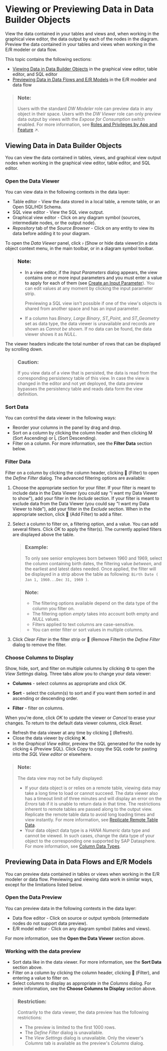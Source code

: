 <!-- loiob338e4aa7e7e494eb68c383720ebfd3a -->

<link rel="stylesheet" type="text/css" href="css/sap-icons.css"/>

# Viewing or Previewing Data in Data Builder Objects

View the data contained in your tables and views and, when working in the graphical view editor, the data output by each of the nodes in the diagram. Preview the data contained in your tables and views when working in the E/R modeler or data flow.

This topic contains the following sections:

-   [Viewing Data in Data Builder Objects](viewing-or-previewing-data-in-data-builder-objects-b338e4a.md#loiob338e4aa7e7e494eb68c383720ebfd3a__section_viewing) in the graphical view editor, table editor, and SQL editor
-   [Previewing Data in Data Flows and E/R Models](viewing-or-previewing-data-in-data-builder-objects-b338e4a.md#loiob338e4aa7e7e494eb68c383720ebfd3a__section_previewing) in the E/R modeler and data flow

> ### Note:  
> Users with the standard *DW Modeler* role can preview data in any object in their space. Users with the *DW Viewer* role can only preview data output by views with the *Expose for Consumption* switch enabled. For more information, see [Roles and Privileges by App and Feature](https://help.sap.com/viewer/935116dd7c324355803d4b85809cec97/DEV_CURRENT/en-US/2d8b7d04dcae402f911d119437ce0a74.html "Review the standard roles and the privileges needed to access apps, tools, and other features of SAP Datasphere.") :arrow_upper_right:.



<a name="loiob338e4aa7e7e494eb68c383720ebfd3a__section_viewing"/>

## Viewing Data in Data Builder Objects

You can view the data contained in tables, views, and graphical view output nodes when working in the graphical view editor, table editor, and SQL editor.



### Open the Data Viewer

You can view data in the following contexts in the data layer:

-   Table editor - View the data stored in a local table, a remote table, or an Open SQL/HDI Schema.
-   SQL view editor - View the SQL view output.
-   Graphical view editor - Click on any diagram symbol \(sources, intermediate nodes, or the output node\).
-   *Repository* tab of the *Source Browser* - Click on any entity to view its data before adding it to your diagram.

To open the *Data Viewer* panel, click <span class="SAP-icons"></span> \(Show or hide data viewer\)in a data object context menu, in the main toolbar, or in a diagram symbol toolbar.

> ### Note:  
> -   In a view editor, if the *Input Parameters* dialog appears, the view contains one or more input parameters and you must enter a value to apply for each of them \(see [Create an Input Parameter](create-an-input-parameter-53fa99a.md)\). You can edit values at any moment by clicking the input parameter strip.
> 
>     Previewing a SQL view isn't possible if one of the view's objects is shared from another space and has an input parameter.
> 
> -   If a column has *Binary*, *Large Binary*, *ST\_Point*, and *ST\_Geometry* set as data type, the data viewer is unavailable and records are shown as *Cannot be shown*. If no data can be found, the data viewer shows it as *NULL*.

The viewer headers indicate the total number of rows that can be displayed by scrolling down.

> ### Caution:  
> If you view data of a view that is persisted, the data is read from the corresponding persistency table of this view. In case the view is changed in the editor and not yet deployed, the data preview bypasses the persistency table and reads data form the view definition.



### Sort Data

You can control the data viewer in the following ways:

-   Reorder your columns in the panel by drag and drop.
-   Sort on a column by clicking the column header and then clicking <span class="SAP-icons"></span> \(Sort Ascending\) or <span class="SAP-icons"></span> \(Sort Descending\).
-   Filter on a column. For more information, see the **Filter Data** section below.



### Filter Data

Filter on a column by clicking the column header, clicking <span class="FPA-icons"></span> \(Filter\) to open the *Define Filter* dialog. The advanced filtering options are available:

1.  Choose the appropriate section for your filter. If your filter is meant to include data in the Data Viewer \(you could say "I want my Data Viewer to show"\), add your filter in the *Include* section. If your filter is meant to exclude data from the Data Viewer \(you could say "I want my Data Viewer to hide"\), add your filter in the *Exclude* section. When in the appropriate section, click <span class="FPA-icons"></span> \(Add Filter\) to add a filter.
2.  Select a column to filter on, a filtering option, and a value. You can add several filters. Click *OK* to apply the filter\(s\). The currently applied filters are displayed above the table.

    > ### Example:  
    > To only see senior employees born between 1960 and 1969, select the column containing birth dates, the filtering value *between*, and the earliest and latest dates needed. Once applied, the filter will be displayed in a strip above the table as following: `Birth Date ( Jan 1, 1960...Dec 31, 1969 )`.

    > ### Note:  
    > -   The filtering options available depend on the data type of the column you filter on.
    > -   The filtering option *empty* takes into account both empty and *NULL* values.
    > -   Filters applied to text columns are case-sensitive.
    > -   You can enter filter or sort values in multiple columns.

3.  Click *Clear Filter* in the filter strip or <span class="FPA-icons"></span> \(Remove Filter\)in the *Define Filter* dialog to remove the filter.



### Choose Columns to Display

Show, hide, sort, and filter on multiple columns by clicking :gear: to open the *View Settings* dialog. Three tabs allow you to change your data viewer:

-   **Columns** - select columns as appropriate and click *OK*.

-   **Sort** - select the column\(s\) to sort and if you want them sorted in and ascending or descending order.
-   **Filter** - filter on columns.

When you're done, click *OK* to update the viewer or *Cancel* to erase your changes. To return to the default data viewer columns, click *Reset*.

-   Refresh the data viewer at any time by clicking <span class="SAP-icons"></span> \(Refresh\).
-   Close the data viewer by clicking :x:.
-   In the *Graphical View* editor, preview the SQL generated for the node by clicking <span class="SAP-icons"></span> \(Preview SQL\). Click *Copy* to copy the SQL code for pasting into the *SQL View editor* or elsewhere.

> ### Note:  
> The data view may not be fully displayed:
> 
> -   If your data object is or relies on a remote table, viewing data may take a long time to load or cannot succeed. The data viewer also has a timeout limit of three minutes and will display an error on the *Errors* tab if it is unable to return data in that time. The restrictions inherent to remote tables are passed along to the output view. Replicate the remote table data to avoid long loading times and view instantly. For more information, see [Replicate Remote Table Data](Acquiring-and-Preparing-Data-in-the-Data-Builder/replicate-remote-table-data-7e258a7.md).
> -   Your data object data type is a *HANA Numeric* data type and cannot be viewed. In such cases, change the data type of your object to the corresponding one supported by SAP Datasphere. For more information, see [Column Data Types](Acquiring-and-Preparing-Data-in-the-Data-Builder/column-data-types-7b1dc6e.md).



<a name="loiob338e4aa7e7e494eb68c383720ebfd3a__section_previewing"/>

## Previewing Data in Data Flows and E/R Models

You can preview data contained in tables or views when working in the E/R modeler or data flow. Previewing and viewing data work in similar ways, except for the limitations listed below.



### Open the Data Preview

You can preview data in the following contexts in the data layer:

-   Data flow editor - Click on source or output symbols \(intermediate nodes do not support data preview\).
-   E/R model editor - Click on any diagram symbol \(tables and views\).

For more information, see the **Open the Data Viewer** section above.



### Working with the data preview

-   Sort data like in the data viewer. For more information, see the **Sort Data** section above.
-   Filter on a column by clicking the column header, clicking <span class="FPA-icons"></span> \(Filter\), and entering a value to filter on.
-   Select columns to display as appropriate in the *Columns* dialog. For more information, see the **Choose Columns to Display** section above.

> ### Restriction:  
> Contrarily to the data viewer, the data preview has the following restrictions:
> 
> -   The preview is limited to the first 1000 rows.
> -   The *Define Filter* dialog is unavailable.
> -   The *View Settings* dialog is unavailable. Only the viewer's *Columns* tab is available as the preview's *Columns* dialog.

